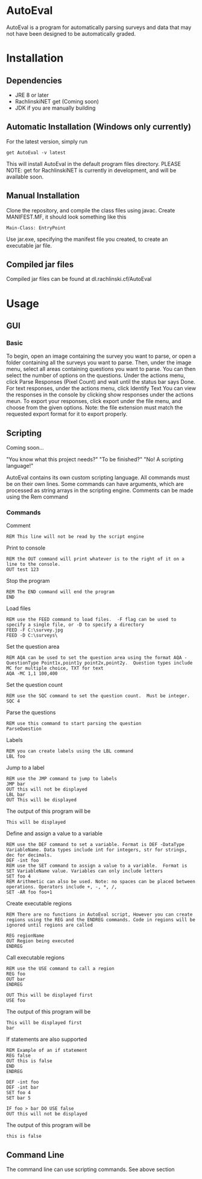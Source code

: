 # AutoEval
AutoEval is a program for automatically parsing surveys and data that may not have been designed to be automatically graded.  

# Installation
## Dependencies
* JRE 8 or later
* RachlinskiNET get (Coming soon)
* JDK if you are manually building 
## Automatic Installation (Windows only currently)
For the latest version, simply run
```
get AutoEval -v latest
```
This will install AutoEval in the default program files directory.
PLEASE NOTE: get for RachlinskiNET is currently in development, and will be available soon.
## Manual Installation 
Clone the repository, and compile the class files using javac.
Create MANIFEST.MF, it should look something like this
```
Main-Class: EntryPoint
```
Use jar.exe, specifying the manifest file you created, to create an executable jar file.
## Compiled jar files
Compiled jar files can be found at dl.rachlinski.cf/AutoEval
# Usage
## GUI
### Basic
To begin, open an image containing the survey you want to parse, or open a folder containing all the surveys you want to parse.
Then, under the image menu, select all areas containing questions you want to parse.  You can then select the number of options on the questions.
Under the actions menu, click Parse Responses (Pixel Count) and wait until the status bar says Done.  For text responses, under the actions menu, click Identify Text
You can view the responses in the console by clicking show responses under the actions meun. 
To export your responses, click export under the file menu, and choose from the given options.  Note: the file extension must match the requested export format for it to export properly.
## Scripting
Coming soon...

"You know what this project needs?"
"To be finished?"
"No! A scripting language!"

AutoEval contains its own custom scripting language.
All commands must be on their own lines.  Some commands can have arguments, which are processed as string arrays in the scripting engine.
Comments can be made using the Rem command
### Commands
Comment
```
REM This line will not be read by the script engine
```
Print to console
```
REM the OUT command will print whatever is to the right of it on a line to the console.
OUT test 123
```
Stop the program
```
REM The END command will end the program
END
```
Load files
```
REM use the FEED command to load files.  -F flag can be used to specify a single file, or -D to specify a directory
FEED -F C:\survey.jpg
FEED -D C:\surveys\
```
Set the question area
```
REM AQA can be used to set the question area using the format AQA -QuestionType Point1x,point1y point2x,point2y.  Question types include MC for multiple choice, TXT for text
AQA -MC 1,1 100,400
```
Set the question count
```
REM use the SQC command to set the question count.  Must be integer.
SQC 4
```
Parse the questions
```
REM use this command to start parsing the question
ParseQuestion
```
Labels
```
REM you can create labels using the LBL command
LBL foo
```
Jump to a label
```
REM use the JMP command to jump to labels
JMP bar
OUT this will not be displayed
LBL bar
OUT This will be displayed
```
The output of this program will be
```
This will be displayed
```
Define and assign a value to a variable
```
REM use the DEF command to set a variable. Format is DEF -DataType VariableName. Data types include int for integers, str for strings, dec for decimals.
DEF -int foo
REM use the SET command to assign a value to a variable.  Format is SET VariableName value. Variables can only include letters
SET foo 4
REM Arithmetic can also be used. Note: no spaces can be placed between operations. Operators include +, -, *, /, 
SET -AR foo foo+1
```
Create executable regions
```
REM There are no functions in AutoEval script, However you can create regions using the REG and the ENDREG commands. Code in regions will be ignored until regions are called

REG regionName
OUT Region being executed
ENDREG 
```
Call executable regions
```
REM use the USE command to call a region
REG foo
OUT bar
ENDREG

OUT This will be displayed first
USE foo
```
The output of this program will be
```
This will be displayed first
bar
```
If statements are also supported
```
REM Example of an if statement
REG false
OUT this is false
END
ENDREG

DEF -int foo
DEF -int bar
SET foo 4
SET bar 5 

IF foo > bar DO USE false
OUT this will not be displayed
```
The output of this program will be
```
this is false
```
## Command Line
The command line can use scripting commands.  See above section
